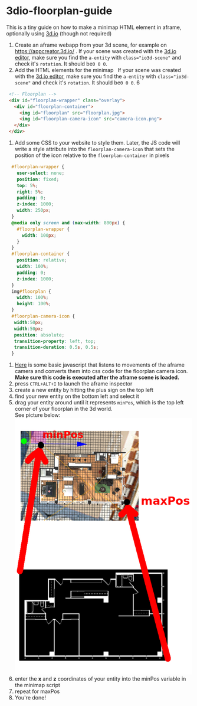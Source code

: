 # 3dio-floorplan-guide
This is a tiny guide on how to make a minimap HTML element in aframe, optionally using [3d.io](https://3d.io) (though not required) 

1. Create an aframe webapp from your 3d scene, for example on https://appcreator.3d.io/ .
   If your scene was created with the [3d.io editor](https://spaces.archilogic.com/dashboard), make sure you find the ``a-entity`` with ``class="io3d-scene"`` and check it's ``rotation``. It should be``0 0 0``.
1. Add the HTML elements for the minimap   If your scene was created with the [3d.io editor](https://spaces.archilogic.com/dashboard), make sure you find the ``a-entity`` with ``class="io3d-scene"`` and check it's ``rotation``. It should be``0 0 0``.
6

  ```html
   <!-- Floorplan -->
   <div id="floorplan-wrapper" class="overlay">
     <div id="floorplan-container">
       <img id="floorplan" src="floorplan.jpg">
       <img id="floorplan-camera-icon" src="camera-icon.png">
     </div>
   </div>
  ```
1. Add some CSS to your website to style them. Later, the JS code will write a style attribute into the ``floorplan-camera-icon`` that sets the position of the icon relative to the ``floorplan-container`` in pixels
  ```css
    #floorplan-wrapper {
      user-select: none;
      position: fixed;
      top: 5%;
      right: 5%;
      padding: 0;
      z-index: 1000;
      width: 250px;
    }
    @media only screen and (max-width: 800px) {
      #floorplan-wrapper {
        width: 100px;
      }
    }
    #floorplan-container {
      position: relative;
      width: 100%;
      padding: 0;
      z-index: 1000;
    }
    img#floorplan {
      width: 100%;
      height: 100%;
    }
    #floorplan-camera-icon {
     width:50px;
     width:50px;
     position: absolute;
     transition-property: left, top;
     transition-duration: 0.5s, 0.5s;
    }
  ```
1. [Here](https://github.com/mope1/3dio-floorplan-guide/blob/master/floorplan.js) is some basic javascript that listens to movements of the aframe camera and converts them into css code for the floorplan camera icon. **Make sure this code is executed after the aframe scene is loaded.**
2. press ``CTRL+ALT+I`` to launch the aframe inspector
3. create a new entity by hitting the plus sign on the top left
4. find your new entity on the bottom left and select it
5. drag your entity around until it represents ``minPos``, which is the top left corner of your floorplan in the 3d world.  
   See picture below:  
   ![](guide.png)
6. enter the **x** and **z** coordinates of your entity into the minPos variable in the minimap script
7. repeat for maxPos
8. You're done!
